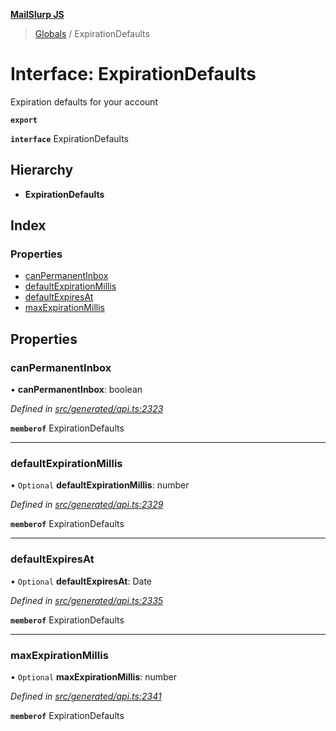 **[MailSlurp JS](../README.md)**

> [Globals](../README.md) / ExpirationDefaults

# Interface: ExpirationDefaults

Expiration defaults for your account

**`export`** 

**`interface`** ExpirationDefaults

## Hierarchy

* **ExpirationDefaults**

## Index

### Properties

* [canPermanentInbox](expirationdefaults.md#canpermanentinbox)
* [defaultExpirationMillis](expirationdefaults.md#defaultexpirationmillis)
* [defaultExpiresAt](expirationdefaults.md#defaultexpiresat)
* [maxExpirationMillis](expirationdefaults.md#maxexpirationmillis)

## Properties

### canPermanentInbox

•  **canPermanentInbox**: boolean

*Defined in [src/generated/api.ts:2323](https://github.com/mailslurp/mailslurp-client/blob/ad6aa3d/src/generated/api.ts#L2323)*

**`memberof`** ExpirationDefaults

___

### defaultExpirationMillis

• `Optional` **defaultExpirationMillis**: number

*Defined in [src/generated/api.ts:2329](https://github.com/mailslurp/mailslurp-client/blob/ad6aa3d/src/generated/api.ts#L2329)*

**`memberof`** ExpirationDefaults

___

### defaultExpiresAt

• `Optional` **defaultExpiresAt**: Date

*Defined in [src/generated/api.ts:2335](https://github.com/mailslurp/mailslurp-client/blob/ad6aa3d/src/generated/api.ts#L2335)*

**`memberof`** ExpirationDefaults

___

### maxExpirationMillis

• `Optional` **maxExpirationMillis**: number

*Defined in [src/generated/api.ts:2341](https://github.com/mailslurp/mailslurp-client/blob/ad6aa3d/src/generated/api.ts#L2341)*

**`memberof`** ExpirationDefaults
